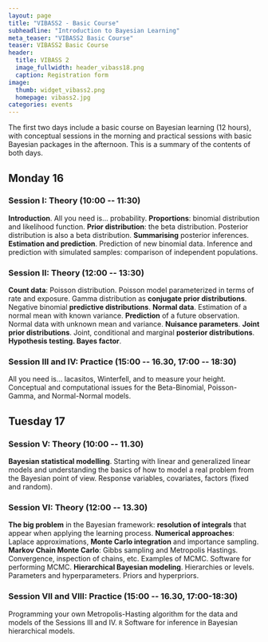 ```yaml
---
layout: page
title: "VIBASS2 - Basic Course"
subheadline: "Introduction to Bayesian Learning"
meta_teaser: "VIBASS2 Basic Course"
teaser: VIBASS2 Basic Course
header:
  title: VIBASS 2
  image_fullwidth: header_vibass18.png
  caption: Registration form
image:
  thumb: widget_vibass2.png
  homepage: vibass2.jpg
categories: events
---
```


The first two days include a basic course on Bayesian learning (12
hours), with conceptual sessions in the morning and practical sessions
with basic Bayesian packages in the afternoon. This is a summary of the
contents of both days.


## Monday 16


### Session I: Theory (10:00 -- 11:30)

__Introduction__. All you need is... probability. __Proportions__:
binomial distribution and likelihood function. __Prior distribution__: the
beta distribution. Posterior distribution is also a beta distribution.
__Summarising__ posterior inferences. __Estimation and prediction__. Prediction
of new binomial data. Inference and prediction with simulated samples:
comparison of independent populations.

### Session II: Theory (12:00 -- 13:30)

__Count data__: Poisson distribution. Poisson model parameterized in terms
of rate and exposure. Gamma distribution as __conjugate prior
distributions__. Negative binomial __predictive distributions__. __Normal data__. Estimation of a normal mean with known variance. __Prediction__ of a future
observation. Normal data with unknown mean and variance. __Nuisance
parameters__. __Joint prior distributions__. Joint, conditional and marginal
__posterior distributions__. __Hypothesis testing. Bayes factor__.

### Session III and IV: Practice (15:00 -- 16.30, 17:00 -- 18:30)

All you need is... lacasitos, Winterfell, and to measure your
height. Conceptual and computational issues for the Beta-Binomial,
Poisson-Gamma, and Normal-Normal models.


## Tuesday 17

### Session V: Theory (10:00 -- 11.30)

__Bayesian statistical modelling__. Starting with linear and generalized
linear models and understanding the basics of how to model a real
problem from the Bayesian point of view. Response variables, covariates,
factors (fixed and random).


### Session VI: Theory (12:00 -- 13.30)

__The big problem__ in the Bayesian framework: __resolution of integrals__ that
appear when applying the learning process. __Numerical approaches__: Laplace
approximations, __Monte Carlo integration__ and importance sampling. __Markov
Chain Monte Carlo__: Gibbs sampling and Metropolis Hastings. Convergence,
inspection of chains, etc. Examples of MCMC. Software for performing
MCMC. __Hierarchical Bayesian modeling__. Hierarchies or levels. Parameters
and hyperparameters. Priors and hyperpriors.


### Session VII and VIII: Practice (15:00 -- 16.30, 17:00-18:30)

Programming your own Metropolis-Hasting algorithm for the data and
models of the Sessions III and IV. `R` Software for inference in Bayesian
hierarchical models.
